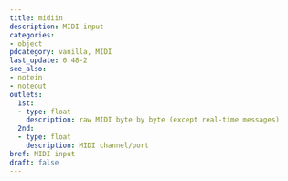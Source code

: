 ```yaml
---
title: midiin
description: MIDI input
categories:
- object
pdcategory: vanilla, MIDI
last_update: 0.48-2
see_also:
- notein
- noteout
outlets:
  1st:
  - type: float
    description: raw MIDI byte by byte (except real-time messages)
  2nd:
  - type: float
    description: MIDI channel/port
bref: MIDI input
draft: false
---
```


